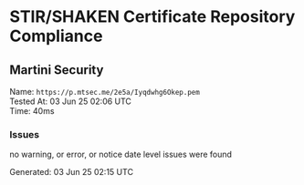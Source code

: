 # STIR/SHAKEN Certificate Repository Compliance

## Martini Security

Name: `https://p.mtsec.me/2e5a/Iyqdwhg6Okep.pem`\
Tested At: 03 Jun 25 02:06 UTC\
Time: 40ms

### Issues

no warning, or error, or notice date level issues were found

Generated: 03 Jun 25 02:15 UTC